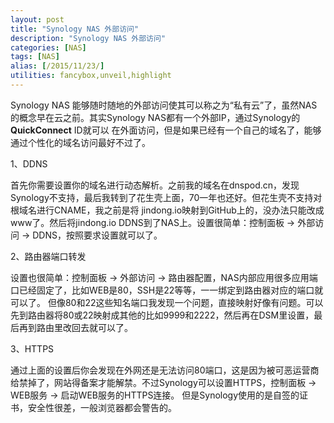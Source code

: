 ```yaml
---
layout: post
title: "Synology NAS 外部访问"
description: "Synology NAS 外部访问"
categories: [NAS]
tags: [NAS]
alias: [/2015/11/23/]
utilities: fancybox,unveil,highlight
---
```


Synology NAS 能够随时随地的外部访问使其可以称之为“私有云”了，虽然NAS的概念早在云之前。其实Synology NAS都有一个外部IP，通过Synology的**QuickConnect** ID就可以
在外面访问，但是如果已经有一个自己的域名了，能够通过个性化的域名访问最好不过了。

1、DDNS

首先你需要设置你的域名进行动态解析。之前我的域名在dnspod.cn，发现Synology不支持，最后我转到了花生壳上面，70一年也还好。但花生壳不支持对根域名进行CNAME，我之前是将
jindong.io映射到GitHub上的，没办法只能改成www了。然后将jindong.io DDNS到了NAS上。设置很简单：控制面板 → 外部访问 → DDNS，按照要求设置就可以了。


2、路由器端口转发

设置也很简单：控制面板 → 外部访问 → 路由器配置，NAS内部应用很多应用端口已经固定了，比如WEB是80，SSH是22等等，一一绑定到路由器对应的端口就可以了。
但像80和22这些知名端口我发现一个问题，直接映射好像有问题。可以先到路由器将80或22映射成其他的比如9999和2222，然后再在DSM里设置，最后再到路由里改回去就可以了。



3、HTTPS

通过上面的设置后你会发现在外网还是无法访问80端口，这是因为被可恶运营商给禁掉了，网站得备案才能解禁。不过Synology可以设置HTTPS，控制面板 → WEB服务 → 启动WEB服务的HTTPS连接。
但是Synology使用的是自签的证书，安全性很差，一般浏览器都会警告的。









